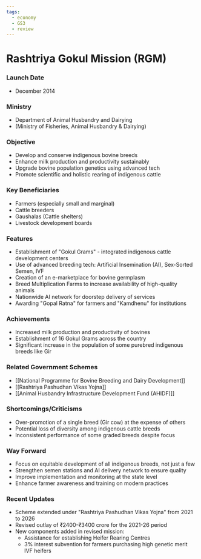 ```yaml
---
tags:
  - economy
  - GS3
  - review
---
```

# Rashtriya Gokul Mission (RGM)

### Launch Date
- December 2014

### Ministry
- Department of Animal Husbandry and Dairying
- (Ministry of Fisheries, Animal Husbandry & Dairying)

### Objective
- Develop and conserve indigenous bovine breeds
- Enhance milk production and productivity sustainably
- Upgrade bovine population genetics using advanced tech
- Promote scientific and holistic rearing of indigenous cattle

### Key Beneficiaries
- Farmers (especially small and marginal)
- Cattle breeders
- Gaushalas (Cattle shelters)
- Livestock development boards

### Features
- Establishment of "Gokul Grams" - integrated indigenous cattle development centers
- Use of advanced breeding tech: Artificial Insemination (AI), Sex-Sorted Semen, IVF
- Creation of an e-marketplace for bovine germplasm
- Breed Multiplication Farms to increase availability of high-quality animals
- Nationwide AI network for doorstep delivery of services
- Awarding "Gopal Ratna" for farmers and "Kamdhenu" for institutions

### Achievements
- Increased milk production and productivity of bovines
- Establishment of 16 Gokul Grams across the country
- Significant increase in the population of some purebred indigenous breeds like Gir

### Related Government Schemes
- [[National Programme for Bovine Breeding and Dairy Development]]
- [[Rashtriya Pashudhan Vikas Yojna]]
- [[Animal Husbandry Infrastructure Development Fund (AHIDF)]]

### Shortcomings/Criticisms
- Over-promotion of a single breed (Gir cow) at the expense of others
- Potential loss of diversity among indigenous cattle breeds
- Inconsistent performance of some graded breeds despite focus

### Way Forward
- Focus on equitable development of all indigenous breeds, not just a few
- Strengthen semen stations and AI delivery network to ensure quality
- Improve implementation and monitoring at the state level
- Enhance farmer awareness and training on modern practices

### Recent Updates
- Scheme extended under "Rashtriya Pashudhan Vikas Yojna" from 2021 to 2026
- Revised outlay of ₹2400-₹3400 crore for the 2021-26 period
- New components added in revised mission:
    - Assistance for establishing Heifer Rearing Centres
    - 3% interest subvention for farmers purchasing high genetic merit IVF heifers

